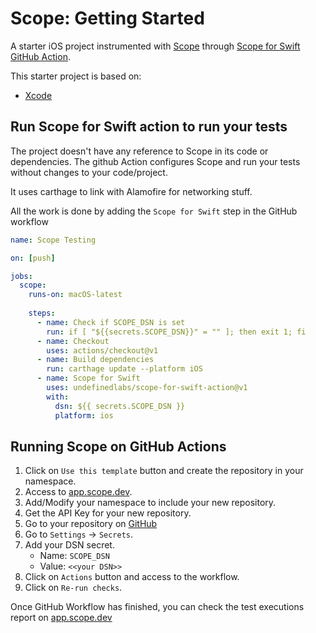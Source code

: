 # Scope: Getting Started
A starter iOS project instrumented with [Scope](https://scope.undefinedlabs.com) through [Scope for Swift GitHub Action](https://github.com/marketplace/actions/scope-for-swift).

This starter project is based on:
- [Xcode](https://developer.apple.com/xcode/)

## Run Scope for Swift action to run your tests

The project doesn't have any reference to Scope in its code or dependencies. The github Action configures Scope and run your tests without changes to your code/project. 

It uses carthage to link with Alamofire for networking stuff.

All the work is done by adding the `Scope for Swift` step in the GitHub workflow

```yaml
name: Scope Testing

on: [push]

jobs:
  scope:
    runs-on: macOS-latest
    
    steps:
      - name: Check if SCOPE_DSN is set
        run: if [ "${{secrets.SCOPE_DSN}}" = "" ]; then exit 1; fi
      - name: Checkout
        uses: actions/checkout@v1
      - name: Build dependencies
        run: carthage update --platform iOS
      - name: Scope for Swift
        uses: undefinedlabs/scope-for-swift-action@v1
        with:
          dsn: ${{ secrets.SCOPE_DSN }}
          platform: ios
```

## Running Scope on GitHub Actions

1. Click on `Use this template` button and create the repository in your namespace.
2. Access to [app.scope.dev](https://app.scope.dev). 
3. Add/Modify your namespace to include your new repository.
4. Get the API Key for your new repository.
5. Go to your repository on [GitHub](https://github.com)
6. Go to `Settings` -> `Secrets`.
7. Add your DSN secret.
    - Name: `SCOPE_DSN`
    - Value: `<<your DSN>>`
8. Click on `Actions` button and access to the workflow.
9. Click on `Re-run checks`.

Once GitHub Workflow has finished, you can check the test executions report on [app.scope.dev](https://app.scope.dev)

